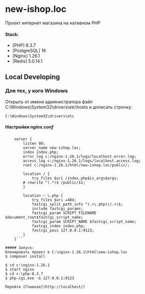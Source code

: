 # new-ishop.loc

Проект интернет магазина на нативном PHP

#### Stack:

- [PHP] 8.3.7
- [PostgreSQL] 16
- [Nginx] 1.26.1
- [Redis] 5.0.14.1

## Local Developing

### Для тех, у кого Windows  
  
Открыть от имени администратора файл C:\Windows\System32\drivers\etc\hosts и дописать строчку:  
```
C:\Windows\System32\drivers\etc
```

##### Настройки nginx.conf 
```
    server {
    	listen 80;
    	server_name new-ishop.loc;
    	index index.php;
    	error_log c:/nginx-1.26.1/logs/localhost.error.log;
    	access_log c:/nginx-1.26.1/logs/localhost.access.log;
    	root c:/nginx-1.26.1/html/new-ishop.loc/public/;

    	location / {
        	try_files $uri /index.php$is_args$args;
		# rewrite ^(.*)$ /public/$1;
		}

    	location ~ \.php {
        	try_files $uri =404;
        	fastcgi_split_path_info ^(.+\.php)(/.+)$;
        	include fastcgi_params;
        	fastcgi_param SCRIPT_FILENAME $document_root$fastcgi_script_name;
        	fastcgi_param SCRIPT_NAME $fastcgi_script_name;
        	fastcgi_index index.php;
        	fastcgi_pass 127.0.0.1:9123;
    	}    
    }```

##### Запуск:
Клонировать проект в C:\nginx-1.26.1\html\new-ishop.loc  
$ composer install  
  
$ cd c:\nginx-1.26.1  
$ start nginx  
$ cd c:\php-8.3.7  
$ php-cgi.exe -b 127.0.0.1:9123  
  
Перейти [Главная](http://localhost/)
